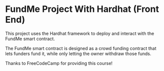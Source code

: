 # FundMe Project With Hardhat (Front End)

This project uses the Hardhat framework to deploy and interact with the FundMe smart contract.

The FundMe smart contract is designed as a crowd funding contract that lets funders fund it, while only letting the owner withdraw those funds.

Thanks to FreeCodeCamp for providing this course!
